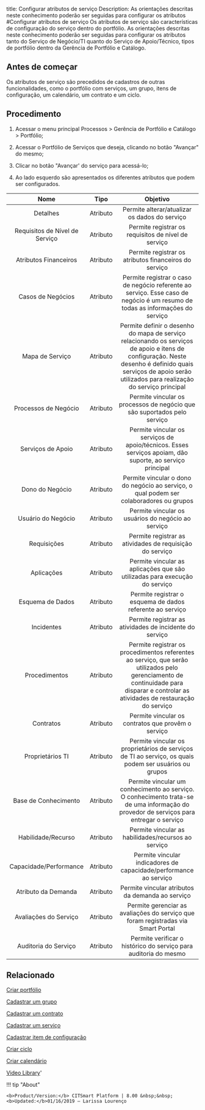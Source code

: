 title: Configurar atributos de serviço
Description: As orientações descritas neste conhecimento poderão ser seguidas para configurar os atributos
#Configurar atributos de serviço
Os atributos de serviço são características de configuração do serviço dentro do portfólio.
As orientações descritas neste conhecimento poderão ser seguidas para configurar os atributos tanto do Serviço de Negócio/TI quanto do Serviço de Apoio/Técnico, tipos de portfólio dentro da Gerência de Portfólio e Catálogo.

Antes de começar
--------------------

Os atributos de serviço são precedidos de cadastros de outras funcionalidades,
como o portfólio com serviços, um grupo, itens de configuração, um calendário,
um contrato e um ciclo.

Procedimento
----------------

1.  Acessar o menu principal Processos \> Gerência de Portfólio e Catálogo \>
    Portfólio;

2.  Acessar o Portfólio de Serviços que deseja, clicando no botão "Avançar" do
    mesmo;

3.  Clicar no botão "Avançar' do serviço para acessá-lo;

4.  Ao lado esquerdo são apresentados os diferentes atributos que podem ser
    configurados.

|            **Nome**            | **Tipo** |                                                                                                  **Objetivo**                                                                                                  |
|:------------------------------:|:--------:|:--------------------------------------------------------------------------------------------------------------------------------------------------------------------------------------------------------------:|
|            Detalhes            | Atributo |                                                                                  Permite alterar/atualizar os dados do serviço                                                                                 |
| Requisitos de Nível de Serviço | Atributo |                                                                               Permite registrar os requisitos de nível de serviço                                                                              |
|      Atributos Financeiros     | Atributo |                                                                              Permite registrar os atributos financeiros do serviço                                                                             |
|        Casos de Negócios       | Atributo |                                          Permite registrar o caso de negócio referente ao serviço. Esse caso de negócio é um resumo de todas as informações do serviço                                         |
|         Mapa de Serviço        | Atributo | Permite definir o desenho do mapa de serviço relacionando os serviços de apoio e itens de configuração. Neste desenho é definido quais serviços de apoio serão utilizados para realização do serviço principal |
|      Processos de Negócio      | Atributo |                                                                    Permite vincular os processos de negócio que são suportados pelo serviço                                                                    |
|        Serviços de Apoio       | Atributo |                                                    Permite vincular os serviços de apoio/técnicos. Esses serviços apoiam, dão suporte, ao serviço principal                                                    |
|         Dono do Negócio        | Atributo |                                                             Permite vincular o dono do negócio ao serviço, o qual podem ser colaboradores ou grupos                                                            |
|       Usuário do Negócio       | Atributo |                                                                               Permite vincular os usuários do negócio ao serviço                                                                               |
|           Requisições          | Atributo |                                                                            Permite registrar as atividades de requisição do serviço                                                                            |
|           Aplicações           | Atributo |                                                                   Permite vincular as aplicações que são utilizadas para execução do serviço                                                                   |
|        Esquema de Dados        | Atributo |                                                                            Permite registrar o esquema de dados referente ao serviço                                                                           |
|           Incidentes           | Atributo |                                                                             Permite registrar as atividades de incidente do serviço                                                                            |
|          Procedimentos         | Atributo |               Permite registrar os procedimentos referentes ao serviço, que serão utilizados pelo gerenciamento de continuidade para disparar e controlar as atividades de restauração do serviço              |
|            Contratos           | Atributo |                                                                               Permite vincular os contratos que provêm o serviço                                                                               |
| Proprietários TI               | Atributo | Permite vincular os proprietários de serviços de TI ao serviço, os quais podem ser usuários ou grupos                                                                                                          |
|      Base de Conhecimento      | Atributo |                                     Permite vincular um conhecimento ao serviço. O conhecimento trata-se de uma informação do provedor de serviços para entregar o serviço                                     |
|       Habilidade/Recurso       | Atributo |                                                                               Permite vincular as habilidades/recursos ao serviço                                                                              |
|     Capacidade/Performance     | Atributo |                                                                        Permite vincular indicadores de capacidade/performance ao serviço                                                                       |
|       Atributo da Demanda      | Atributo |                                                                                Permite vincular atributos da demanda ao serviço                                                                                |
|      Avaliações do Serviço     | Atributo |                                                                Permite gerenciar as avaliações do serviço que foram registradas via Smart Portal                                                               |
|      Auditoria do Serviço      | Atributo |                                                                        Permite verificar o histórico do serviço para auditoria do mesmo                                                                        |

Relacionado
---------------

[Criar portfólio](/pt-br/citsmart-esp-8/processes/portfolio-and-catalog/use/create-the-portfolio.html)

[Cadastrar um grupo](/pt-br/citsmart-esp-8/initial-settings/access-settings/user/register-groups.html)

[Cadastrar um contrato](/pt-br/citsmart-esp-8/additional-features/contract-management/use/register-contract.html)

[Cadastrar um serviço](/pt-br/citsmart-esp-8/processes/portfolio-and-catalog/use/register-a-service.html)

[Cadastrar item de configuração](/pt-br/citsmart-esp-8/processes/configuration/use/register-CI.html)

[Criar ciclo](/pt-br/citsmart-esp-8/platform-administration/time/create-cycle.html)

[Criar calendário](/pt-br/citsmart-esp-8/platform-administration/time/create-calendar.html)

<i class='fa fa-youtube-play  fa-2x' style='color:#97ce17;vertical-align: middle;'> </i> [Video Library](https://www.youtube.com/playlist?list=PLB5qK2uzf2RNuLck4D45CohnoacGmsTys)'

!!! tip "About"

    <b>Product/Version:</b> CITSmart Platform | 8.00 &nbsp;&nbsp;
    <b>Updated:</b>01/16/2019 – Larissa Lourenço
